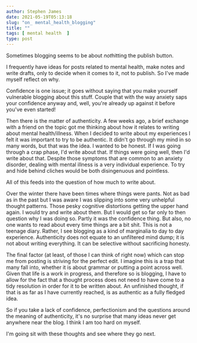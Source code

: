 ```yaml
---
author: Stephen James
date: 2021-05-19T05:13:18
slug: "on_ mental_health_blogging"
title: ""
tags: [ mental health  ]
type: post
---
```

Sometimes blogging seems to be about *not*hitting the publish button. 

I frequently have ideas for posts related to mental health, make notes and write drafts, only to decide when it comes to it, not to publish. So I've made myself reflect on why. 

Confidence is one issue; it goes without saying that you make yourself vulnerable blogging about this stuff. Couple that with the way anxiety saps your confidence anyway and, well, you're already up against it before you've even started!

Then there is the matter of authenticity. A few weeks ago, a brief exchange with a friend on the topic got me thinking about how it relates to writing about mental health/illness. When I decided to write about my experiences I felt it was important to try to be authentic. It didn't go through my mind in so many words, but that was the idea. I wanted to be honest. If I was going through a crap phase, I'd write about that. If things were going well, then I'd write about that. Despite those symptoms that are common to an anxiety disorder, dealing with mental illness is a very individual experience. To try and hide behind cliches would be both disingenuous and pointless. 

All of this feeds into the question of how much to write about.

Over the winter there have been times where things were pants. Not as bad as in the past but I was aware I was slipping into some very unhelpful thought patterns. Those pesky cognitive distortions getting the upper hand again. I would try and write about them. But I would get so far only to then question why I was doing so. Partly it was the confidence thing. But also, no one wants to read about every time things are a bit shit. This is not a teenage diary. Rather, I see blogging as a kind of marginalia to day to day experience. Authenticity does not equate to an unfiltered mind dump; it is not about writing everything. It can be selective without sacrificing honesty. 

The final factor (at least, of those I can think of right now) which can stop me from posting is striving for the perfect edit. I imagine this is a trap that many fall into, whether it is about grammar or putting a point across well. Given that life is a work in progress, and therefore so is blogging, I have to allow for the fact that a thought process does not need to have come to a tidy resolution in order for it to be written about. An unfinished thought, if that is as far as I have currently reached, is as authentic as a fully fledged idea.

So if you take a lack of confidence, perfectionism and the questions around the meaning of authenticity, it's no surprise that many ideas never get anywhere near the blog. I think I am too hard on myself. 

I'm going sit with these thoughts and see where they go next.

